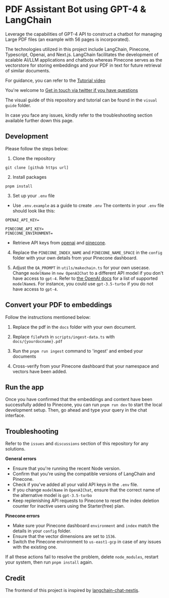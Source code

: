 
# PDF Assistant Bot using GPT-4 & LangChain

Leverage the capabilities of GPT-4 API to construct a chatbot for managing Large PDF files (an example with 56 pages is incorporated).

The technologies utilized in this project include LangChain, Pinecone, Typescript, Openai, and Next.js. LangChain facilitates the development of scalable AI/LLM applications and chatbots whereas Pinecone serves as the vectorstore for storing embeddings and your PDF in text for future retrieval of similar documents.

For guidance, you can refer to the [Tutorial video](https://www.youtube.com/watch?v=ih9PBGVVOO4)

You're welcome to [Get in touch via twitter if you have questions](https://twitter.com/mayowaoshin)

The visual guide of this repository and tutorial can be found in the `visual guide` folder.

In case you face any issues, kindly refer to the troubleshooting section available further down this page.

## Development

Please follow the steps below:

1. Clone the repository

```
git clone [github https url]
```

2. Install packages

```
pnpm install
```

3. Set up your `.env` file

- Use `.env.example` as a guide to create `.env`
  The contents in your `.env` file should look like this:

```
OPENAI_API_KEY=

PINECONE_API_KEY=
PINECONE_ENVIRONMENT=
```

- Retrieve API keys from [openai](https://help.openai.com/en/articles/4936850-where-do-i-find-my-secret-api-key) and [pinecone](https://pinecone.io/).

4. Replace the `PINECONE_INDEX_NAME` and `PINECONE_NAME_SPACE` in the `config` folder with your own details from your Pinecone dashboard.

5. Adjust the `QA_PROMPT` in `utils/makechain.ts` for your own usecase. Change `modelName` in `new OpenAIChat` to a different API model if you don't have access to `gpt-4`. Refer to [the OpenAI docs](https://platform.openai.com/docs/models/model-endpoint-compatibility) for a list of supported `modelName`s. For instance, you could use `gpt-3.5-turbo` if you do not have access to `gpt-4`.

## Convert your PDF to embeddings

Follow the instructions mentioned below:

1. Replace the pdf in the `docs` folder with your own document.

2. Replace `filePath` in `scripts/ingest-data.ts` with `docs/{yourdocname}.pdf`

3. Run the `pnpm run ingest` command to 'ingest' and embed your documents

4. Cross-verify from your Pinecone dashboard that your namespace and vectors have been added.

## Run the app

Once you have confirmed that the embeddings and content have been successfully added to Pinecone, you can run `pnpm run dev` to start the local development setup. Then, go ahead and type your query in the chat interface.

## Troubleshooting

Refer to the `issues` and `discussions` section of this repository for any solutions.

**General errors**

- Ensure that you're running the recent Node version.
- Confirm that you're using the compatible versions of LangChain and Pinecone.
- Check if you've added all your valid API keys in the `.env` file.
- If you change `modelName` in `OpenAIChat`, ensure that the correct name of the alternative model is `gpt-3.5-turbo`
- Keep replenishing API requests to Pinecone to reset the index deletion counter for inactive users using the Starter(free) plan.

**Pinecone errors**

- Make sure your Pinecone dashboard `environment` and `index` match the details in your `config` folder.
- Ensure that the vector dimensions are set to `1536`.
- Switch the Pinecone environment to `us-east1-gcp` in case of any issues with the existing one.

If all these actions fail to resolve the problem, delete `node_modules`, restart your system, then run `pnpm install` again.

## Credit

The frontend of this project is inspired by [langchain-chat-nextjs](https://github.com/zahidkhawaja/langchain-chat-nextjs).
